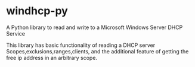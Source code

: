 windhcp-py
==========

A Python library to read and write to a Microsoft Windows Server DHCP Service

This library has basic functionality of reading a DHCP server Scopes,exclusions,ranges,clients, and the additional feature of getting the free ip address in an arbitrary scope.
